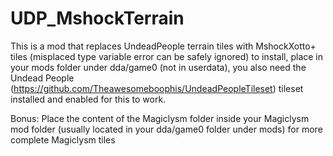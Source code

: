 # UDP_MshockTerrain
This is a mod that replaces UndeadPeople terrain tiles with MshockXotto+ tiles
(misplaced type variable error can be safely ignored) 
to install, place in your mods folder under dda/game0 (not in userdata), you also need the Undead People (https://github.com/Theawesomeboophis/UndeadPeopleTileset) tileset installed and enabled for this to work. 

Bonus: 
Place the content of the Magiclysm folder inside your Magiclysm mod folder (usually located in your dda/game0 folder under mods) for more complete Magiclysm tiles
